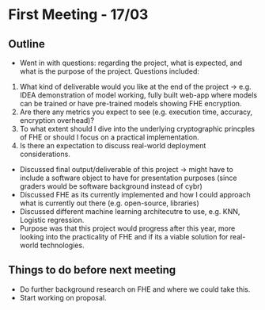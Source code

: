 # First Meeting - 17/03

## Outline

- Went in with questions: regarding the project, what is expected, and what is the purpose of the project. Questions included:

1. What kind of deliverable would you like at the end of the project -> e.g. IDEA demonstration of model working, fully built web-app where models can be trained or have pre-trained models showing FHE encryption.
1. Are there any metrics you expect to see (e.g. execution time, accuracy, encryption overhead)?
1. To what extent should I dive into the underlying cryptographic princples of FHE or should I focus on a practical implementation.
1. Is there an expectation to discuss real-world deployment considerations.

- Discussed final output/deliverable of this project -> might have to include a software object to have for presentation purposes (since graders would be software background instead of cybr)
- Discussed FHE as its currently implemented and how I could approach what is currently out there (e.g. open-source, libraries)
- Discussed different machine learning architecutre to use, e.g. KNN, Logistic regression.
- Purpose was that this project would progress after this year, more looking into the practicality of FHE and if its a viable solution for real-world technologies.

## Things to do before next meeting

- Do further background research on FHE and where we could take this.
- Start working on proposal.
